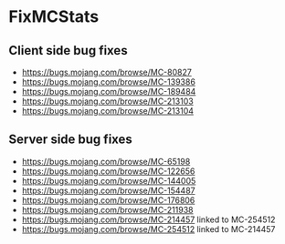 # FixMCStats

## Client side bug fixes

- https://bugs.mojang.com/browse/MC-80827
- https://bugs.mojang.com/browse/MC-139386
- https://bugs.mojang.com/browse/MC-189484
- https://bugs.mojang.com/browse/MC-213103
- https://bugs.mojang.com/browse/MC-213104

## Server side bug fixes

- https://bugs.mojang.com/browse/MC-65198
- https://bugs.mojang.com/browse/MC-122656
- https://bugs.mojang.com/browse/MC-144005
- https://bugs.mojang.com/browse/MC-154487
- https://bugs.mojang.com/browse/MC-176806
- https://bugs.mojang.com/browse/MC-211938
- https://bugs.mojang.com/browse/MC-214457 linked to MC-254512
- https://bugs.mojang.com/browse/MC-254512 linked to MC-214457